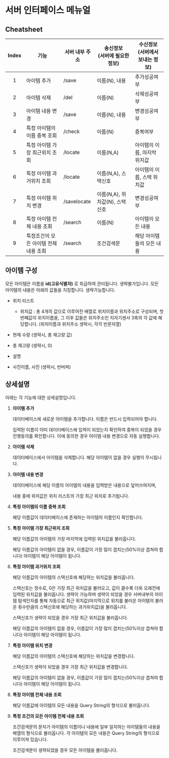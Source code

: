 # 서버 인터페이스 메뉴얼

## Cheatsheet
Index|기능|서버 내부 주소|송신정보<br>(서버에 필요한 정보)|수신정보<br>(서버에서 보내는 정보)
:-:|-|-|-|-
1|아이템 추가|/save|이름(N), 내용|추가성공여부
2|아이템 삭제|/del|이름(N)|삭제성공여부
3|아이템 내용 변경|/save|이름(N), 내용|변경성공여부
4|특정 아이템의 이름 중복 조회|/check|이름(N)|중복여부
5|특정 아이템 가장 최근위치 조회|/locate|이름(N,A)|아이템의 이름, 마지막 위치값
6|특정 아이템 과거위치 조회|/locate|이름(N,A), 스택신호|아이템의 이름, 스택 위치값
7|특정 아이템 위치 변경|/savelocate|이름(N,A), 위치값(N), 스택신호|변경성공여부
8|특정 아이템 전체 내용 조회|/search|이름(N)|아이템의 모든 내용
9|특정조건의 모든 아이템 전체 내용 조회|/search|조건검색문|해당 아이템들의 모든 내용


## 아이템 구성
모든 아이템은 이름을 **id(고유식별자)** 로 취급하여 관리됩니다. 생략불가입니다.
모든 아이템의 내용은 아래의 값들을 지칭합니다. 생략가능합니다.

- 위치 리스트

    - 위치값 : 총 4개의 값으로 이루어진 배열로 위치이름과 위치주소로 구성되며, 첫번째값이 위치이름을, 그 이후 값들은 위치주소인 지자기센서 3축의 각 값에 해당합니다. (위치이름과 위치주소 생략시, 각각 빈문자열)

- 현재 수량 (생략시, 총 재고량 값)

- 총 재고량 (생략시, 0)

- 설명

- 사진이름, 사진 (생략시, 빈버퍼)


## 상세설명
아래는 각 기능에 대한 상세설명입니다.

1.	**아이템 추가**

    데이터베이스에 새로운 아이템을 추가합니다. 이름은 반드시 입력되어야 합니다.

    입력된 이름이 이미 데이터베이스에 입력이 되었는지 확인하여 중복이 되었을 경우 진행동의를 확인합니다. 이에 동의한 경우 아이템 내용 변경으로 자동 실행합니다.

2.	**아이템 삭제**

    데이터베이스에서 아이템을 삭제합니다. 해당 아이템이 없을 경우 실행이 무시됩니다.

3.	**아이템 내용 변경**

    데이터베이스에 해당 이름의 아이템의 내용을 입력받은 내용으로 덮어쓰여지며,

    내용 중에 위치값은 위치 리스트의 가장 최근 위치로 추가됩니다.

4.	**특정 아이템의 이름 중복 조회**

    해당 이름값이 데이터베이스에 존재하는 아이템의 이름인지 확인합니다.

5.	**특정 아이템 가장 최근위치 조회**

    해당 이름값의 아이템의 가장 마지막에 입력된 위치값을 불러옵니다.

    해당 이름값의 아이템이 없을 경우, 이름값이 가장 많이 겹치는(50%이상 겹쳐야 합니다) 아이템이 해당 아이템이 됩니다.

6.	**특정 아이템 과거위치 조회**

    해당 이름값의 아이템의 스택신호에 해당하는 위치값을 불러옵니다.

    스택신호는 정수로, 0은 가장 최근 위치값을 불러오고, 값이 클수록 더욱 오래전에 입력된 위치값을 불러옵니다. 생략이 가능하며 생략이 되었을 경우 서버내부의 아이템 탐색인자를 통해 자동으로 최근 위치값(마지막으로 위치를 불러온 아이템의 불러온 횟수만큼의 스택신호에 해당하는 과거위치값)을 불러옵니다.

    스택신호가 생략이 되었을 경우 가장 최근 위치값을 불러옵니다.

    해당 이름값의 아이템이 없을 경우, 이름값이 가장 많이 겹치는(50%이상 겹쳐야 합니다) 아이템이 해당 아이템이 됩니다.

7.	**특정 아이템 위치 변경**

    해당 이름값의 아이템의 스택신호에 해당하는 위치값을 변경합니다.

    스택신호가 생략이 되었을 경우 가장 최근 위치값을 변경합니다.

    해당 이름값의 아이템이 없을 경우, 이름값이 가장 많이 겹치는(50%이상 겹쳐야 합니다) 아이템이 해당 아이템이 됩니다.

8.	**특정 아이템 전체 내용 조회**

    해당 이름값에 아이템의 모든 내용을 Query String의 형식으로 불러옵니다.

9.	**특정 조건의 모든 아이템 전체 내용 조회**

    조건검색문의 문자가 아이템의 이름이나 내용에 일부 일치하는 아이템들의 내용을 배열의 형식으로 불러옵니다. 각 아이템의 모든 내용은 Query String의 형식으로 이루어져 있습니다.

    조건검색문이 생략되었을 경우 모든 아이템을 불러옵니다.